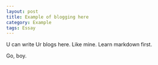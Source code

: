 ```yaml
---
layout: post  
title: Example of blogging here
category: Example
tags: Essay 
---
```


U can write Ur blogs here. Like mine. Learn markdown first.

Go, boy.